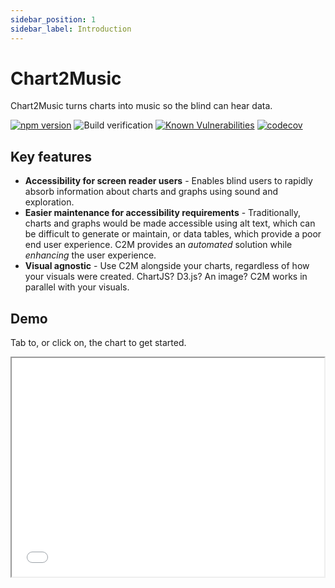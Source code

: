 ```yaml
---
sidebar_position: 1
sidebar_label: Introduction
---
```


# Chart2Music

Chart2Music turns charts into music so the blind can hear data.

[![npm version](https://badge.fury.io/js/chart2music.svg)](https://badge.fury.io/js/chart2music)
![Build verification](https://github.com/julianna-langston/chart2music/actions/workflows/ci-build.yml/badge.svg)
[![Known Vulnerabilities](https://snyk.io/test/github/julianna-langston/chart2music/badge.svg)](https://snyk.io/test/github/julianna-langston/chart2music)
[![codecov](https://codecov.io/gh/julianna-langston/chart2music/branch/main/graph/badge.svg?token=4T7MV9XKFS)](https://codecov.io/gh/julianna-langston/chart2music)

## Key features

* **Accessibility for screen reader users** - Enables blind users to rapidly absorb information about charts and graphs using sound and exploration.
* **Easier maintenance for accessibility requirements** - Traditionally, charts and graphs would be made accessible using alt text, which can be difficult to generate or maintain, or data tables, which provide a poor end user experience. C2M provides an *automated* solution while *enhancing* the user experience.
* **Visual agnostic** - Use C2M alongside your charts, regardless of how your visuals were created. ChartJS? D3.js? An image? C2M works in parallel with your visuals.

## Demo

Tab to, or click on, the chart to get started.

<iframe src="/demo.html" aria-label="Demo charts" width="500px" height="350px" />

## Examples

For code examples in action, see the [Chart2Music Examples collection on Codepen](https://codepen.io/collection/BNedqm).

Some of the examples you will find there include a variety of chart types, like:
* [Simple, no frills code example](https://codepen.io/chart2music/pen/ExEmqbr).
* [Multi-line plot](https://codepen.io/chart2music/full/gOegZpm).
* [Bar-line plot](https://codepen.io/chart2music/full/QWmdpOJ).

You can also find examples of integrations with other visualization libraries, like:
* [with D3.js](https://codepen.io/chart2music/full/gOezOaY)
* [with Google Charts](https://codepen.io/chart2music/full/abYGoBJ)
* [with AnyChart](https://codepen.io/chart2music/full/abYGoME)
* [with Chartist.js](https://codepen.io/chart2music/full/LYdmPNj)
* [with NVD3.js](https://codepen.io/chart2music/pen/jOzxNQW)
* [with Plotly.js](https://codepen.io/chart2music/full/BarrXYr)
* [with Morris.js](https://codepen.io/chart2music/full/abYGobm)
* [with Frappe](https://codepen.io/chart2music/full/QWmrWWE)
